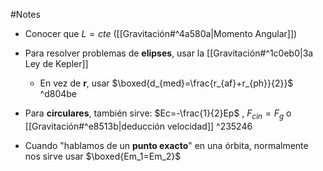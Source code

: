 #Notes

- Conocer que $L=cte$ ([[Gravitación#^4a580a|Momento Angular]])

- Para resolver problemas de **elipses**, usar la [[Gravitación#^1c0eb0|3a Ley de Kepler]]
	- En vez de **r**, usar $\boxed{d_{med}=\frac{r_{af}+r_{ph}}{2}}$ ^d804be

- Para **circulares**, también sirve: $Ec=-\frac{1}{2}Ep$ , $F_{cin}=F_{g}$  o [[Gravitación#^e8513b|deducción velocidad]] ^235246

- Cuando "hablamos de un **punto exacto**" en una órbita, normalmente nos sirve usar $\boxed{Em_1=Em_2}$
